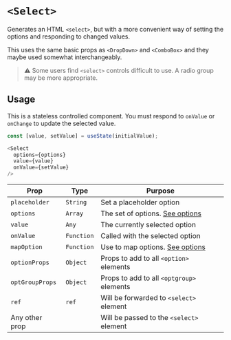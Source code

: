 # `<Select>`

Generates an HTML `<select>`, but with a more convenient way of setting the options and responding to changed values.

This uses the same basic props as `<DropDown>` and `<ComboBox>` and they maybe used somewhat interchangeably.

> :warning: Some users find `<select>` controls difficult to use.  A radio group may be more appropriate.

## Usage

This is a stateless controlled component.  You must respond to `onValue` or `onChange` to update the selected value.

```js
const [value, setValue] = useState(initialValue);

<Select
  options={options}
  value={value}
  onValue={setValue}
/>
```

| Prop            | Type       | Purpose                                   |
| ----            | ----       | ----                                      |
| `placeholder`   | `String`   | Set a placeholder option                  |
| `options`       | `Array`    | The set of options. [See options][1]      |
| `value`         | `Any`      | The currently selected option             |
| `onValue`       | `Function` | Called with the selected option           |
| `mapOption`     | `Function` | Use to map options. [See options][1]      |
| `optionProps`   | `Object`   | Props to add to all `<option>` elements   |
| `optGroupProps` | `Object`   | Props to add to all `<optgroup>` elements |
| `ref`           | `ref`      | Will be forwarded to `<select>` element   |
| Any other prop  |            | Will be passed to the `<select>` element  |

[1]: options.md

